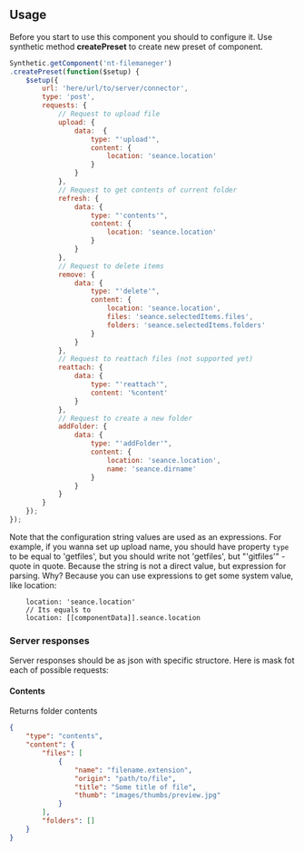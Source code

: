 ## Usage

Before you start to use this component you should to configure it.
Use synthetic method __createPreset__ to create new preset of component.
```js
Synthetic.getComponent('nt-filemaneger')
.createPreset(function($setup) {
	$setup({
		url: 'here/url/to/server/connector',
		type: 'post',
		requests: {
			// Request to upload file
			upload: {
				data:  {
					type: "'upload'",
					content: {
						location: 'seance.location'
					}
				}
			},
			// Request to get contents of current folder
			refresh: {
				data: {
					type: "'contents'",
					content: {
                        location: 'seance.location'
                    }
				}
			},
			// Request to delete items
			remove: {
				data: {
					type: "'delete'",
					content: {
						location: 'seance.location',
	                    files: 'seance.selectedItems.files',
	                    folders: 'seance.selectedItems.folders'
					}
				}
			},
			// Request to reattach files (not supported yet)
			reattach: {
				data: {
					type: "'reattach'",
					content: '%content'
				}
			},
			// Request to create a new folder
			addFolder: {
				data: {
					type: "'addFolder'",
					content: {
						location: 'seance.location',
                    	name: 'seance.dirname'
					}
				}
			}
		}
	});
});
```

Note that the configuration string values are used as an expressions. For example, if you wanna set up upload name, you should have property `type` to be equal to 'getfiles', but you should write not 'getfiles', but "'gitfiles'" - quote in quote. Because the string is not a direct value, but expression for parsing.
Why? Because you can use expressions to get some system value, like location:
```
	location: 'seance.location'
	// Its equals to 
	location: [[componentData]].seance.location
```

### Server responses
Server responses should be as json with specific structore. Here is mask fot each of possible requests:

#### Contents
Returns folder contents
```json
{
	"type": "contents",
	"content": {
		"files": [
			{
				"name": "filename.extension",
				"origin": "path/to/file",
				"title": "Some title of file",
				"thumb": "images/thumbs/preview.jpg"
			}
		],
		"folders": []
	}
}
```

#### 
